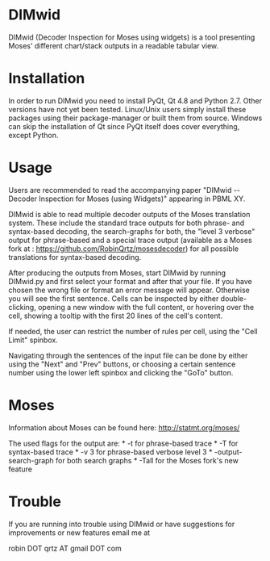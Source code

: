 DIMwid
 ======

DIMwid (Decoder Inspection for Moses using widgets) is a tool
presenting Moses' different chart/stack outputs in a readable tabular
view.


Installation
============

In order to run DIMwid you need to install PyQt, Qt 4.8 and Python
2.7. Other versions have not yet been tested.  Linux/Unix users simply
install these packages using their package-manager or built them from
source.  Windows can skip the installation of Qt since PyQt itself
does cover everything, except Python.

Usage
=====

Users are recommended to read the accompanying paper "DIMwid --
Decoder Inspection for Moses (using Widgets)" appearing in PBML XY.

DIMwid is able to read multiple decoder outputs of the Moses
translation system. These include the standard trace outputs for both
phrase- and syntax-based decoding, the search-graphs for both, the
"level 3 verbose" output for phrase-based and a special trace output
(available as a Moses fork at :
https://github.com/RobinQrtz/mosesdecoder) for all possible
translations for syntax-based decoding.

After producing the outputs from Moses, start DIMwid by running
DIMwid.py and first select your format and after that your file. If
you have chosen the wrong file or format an error message will
appear. Otherwise you will see the first sentence. Cells can be
inspected by either double-clicking, opening a new window with the
full content, or hovering over the cell, showing a tooltip with the
first 20 lines of the cell's content.

If needed, the user can restrict the number of rules per cell, using
the "Cell Limit" spinbox.

Navigating through the sentences of the input file can be done by
either using the "Next" and "Prev" buttons, or choosing a certain
sentence number using the lower left spinbox and clicking the "GoTo"
button.

Moses
=====

Information about Moses can be found here: http://statmt.org/moses/

The used flags for the output are:
    * -t for phrase-based trace
    * -T for syntax-based trace
    * -v 3 for phrase-based verbose level 3
    * -output-search-graph for both search graphs
    * -Tall for the Moses fork's new feature


Trouble
=======

If you are running into trouble using DIMwid or have suggestions for
improvements or new features email me at 

robin DOT qrtz AT gmail DOT com